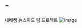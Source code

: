 # -
내배캠 뉴스피드 팀 프로젝트
![image](https://github.com/Dayeon-Ki/-/assets/122774009/9463bd5b-5436-4785-8fca-23b5a06c3d13)
